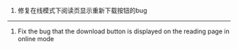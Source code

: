 1. 修复在线模式下阅读页显示重新下载按钮的bug

------------------------------------------------------------------------------------------

1. Fix the bug that the download button is displayed on the reading page in online mode